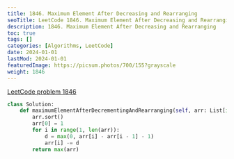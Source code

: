 ```yaml
---
title: 1846. Maximum Element After Decreasing and Rearranging
seoTitle: LeetCode 1846. Maximum Element After Decreasing and Rearranging | Python solution and explanation
description: 1846. Maximum Element After Decreasing and Rearranging
toc: true
tags: []
categories: [Algorithms, LeetCode]
date: 2024-01-01
lastMod: 2024-01-01
featuredImage: https://picsum.photos/700/155?grayscale
weight: 1846
---
```


[LeetCode problem 1846](https://leetcode.com/problems/maximum-element-after-decreasing-and-rearranging/)

```python
class Solution:
    def maximumElementAfterDecrementingAndRearranging(self, arr: List[int]) -> int:
        arr.sort()
        arr[0] = 1
        for i in range(1, len(arr)):
            d = max(0, arr[i] - arr[i - 1] - 1)
            arr[i] -= d
        return max(arr)

```
